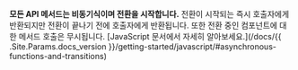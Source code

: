 **모든 API 메서드는 비동기식이며 전환을 시작합니다.** 전환이 시작되는 즉시 호출자에게 반환되지만 전환이 끝나기 전에 호출자에게 반환됩니다. 또한 전환 중인 컴포넌트에 대한 메서드 호출은 무시됩니다. [JavaScript 문서에서 자세히 알아보세요.](/docs/{{ .Site.Params.docs_version }}/getting-started/javascript/#asynchronous-functions-and-transitions)
